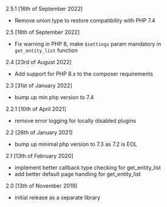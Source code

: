 2.5.1 [16th of September 2022]
- Remove union type to restore compatibility with PHP 7.4

2.5 [16th of September 2022]
- Fix warning in PHP 8, make `$settings` param mandatory in `get_entity_list` function

2.4 [23rd of August 2022]
- Add support for PHP 8.x to the composer requirements

2.3 [31st of January 2022]
- bump up min php version to 7.4

2.2.1 [10th of April 2021]
- remove error logging for locally disabled plugins

2.2 [26th of January 2021]
- bump up minimal php version to 7.3 as 7.2 is EOL

2.1 [13th of February 2020]
- implement better callback type checking for get_entity_list
- add better default page handling for get_entity_list

2.0 [13th of November 2019]
- initial release as a separate library
